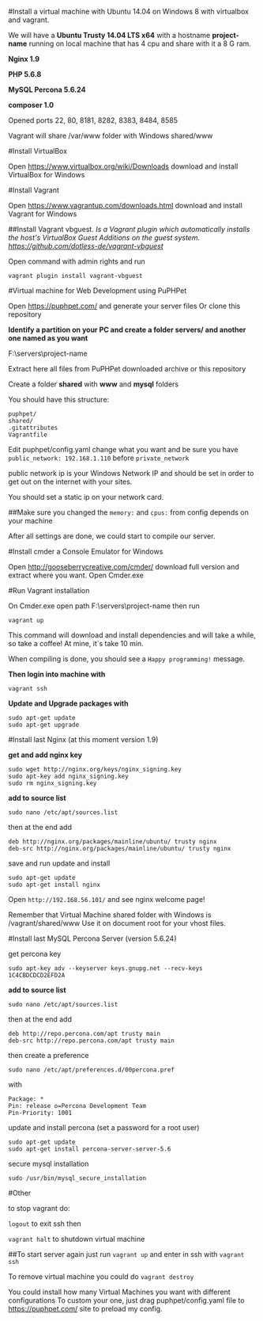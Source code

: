 #Install a virtual machine with Ubuntu 14.04 on Windows 8 with virtualbox and vagrant.

We will have a **Ubuntu Trusty 14.04 LTS x64** with a hostname **project-name** running on local machine that has 4 cpu and share with it a 8 G ram.

**Nginx 1.9**

**PHP 5.6.8**

**MySQL Percona 5.6.24**

**composer 1.0**


Opened ports 22, 80, 8181, 8282, 8383, 8484, 8585

Vagrant will share /var/www folder with Windows shared/www



#Install VirtualBox

Open https://www.virtualbox.org/wiki/Downloads download and install VirtualBox for Windows

#Install Vagrant

Open https://www.vagrantup.com/downloads.html download and install Vagrant for Windows

##Install Vagrant vbguest.
*Is a Vagrant plugin which automatically installs the host's VirtualBox Guest Additions on the guest system.
https://github.com/dotless-de/vagrant-vbguest*

Open command with admin rights and run

`vagrant plugin install vagrant-vbguest`


#Virtual machine for Web Development using PuPHPet

Open https://puphpet.com/ and generate your server files
Or clone this repository

**Identify a partition on your PC and create a folder servers/ and another one named as you want**

F:\servers\project-name

Extract here all files from PuPHPet downloaded archive or this repository

Create a folder **shared** with **www** and **mysql** folders

You should have this structure:

```
puphpet/
shared/
.gitattributes
Vagrantfile
```

Edit puphpet/config.yaml change what you want and be sure you have `public_network: 192.168.1.110` before `private_network`

public network ip is your Windows Network IP and should be set in order to get out on the internet with your sites.

You should set a static ip on your network card.

##Make sure you changed the `memory:` and `cpus:` from config depends on your machine

After all settings are done, we could start to compile our server.


#Install cmder a Console Emulator for Windows

Open http://gooseberrycreative.com/cmder/ download full version and extract where you want.
Open Cmder.exe

#Run Vagrant installation

On Cmder.exe open path F:\servers\project-name then run

`vagrant up`

This command will download and install dependencies and will take a while, so take a coffee!
At mine, it`s take 10 min.

When compiling is done, you should see a `Happy programming!` message.

**Then login into machine with**

`vagrant ssh`

**Update and Upgrade packages with**

```
sudo apt-get update
sudo apt-get upgrade
```

#Install last Nginx (at this moment version 1.9)

**get and add nginx key**

```
sudo wget http://nginx.org/keys/nginx_signing.key
sudo apt-key add nginx_signing.key
sudo rm nginx_signing.key
```

**add to source list**

`sudo nano /etc/apt/sources.list`

then at the end add

```
deb http://nginx.org/packages/mainline/ubuntu/ trusty nginx
deb-src http://nginx.org/packages/mainline/ubuntu/ trusty nginx
```

save and run update and install

```
sudo apt-get update
sudo apt-get install nginx
```

Open `http://192.168.56.101/` and see nginx welcome page!

Remember that Virtual Machine shared folder with Windows is /vagrant/shared/www
Use it on document root for your vhost files.


#Install last MySQL Percona Server (version 5.6.24)

get percona key

`sudo apt-key adv --keyserver keys.gnupg.net --recv-keys 1C4CBDCDCD2EFD2A`

**add to source list**

`sudo nano /etc/apt/sources.list`

then at the end add

```
deb http://repo.percona.com/apt trusty main
deb-src http://repo.percona.com/apt trusty main
```

then create a preference

`sudo nano /etc/apt/preferences.d/00percona.pref`

with

```
Package: *
Pin: release o=Percona Development Team
Pin-Priority: 1001
```

update and install percona (set a password for a root user)

```
sudo apt-get update
sudo apt-get install percona-server-server-5.6
```

secure mysql installation

`sudo /usr/bin/mysql_secure_installation`


#Other

to stop vagrant do:

`logout` to exit ssh then

`vagrant halt` to shutdown virtual machine

##To start server again just run `vagrant up` and enter in ssh with `vagrant ssh`


To remove virtual machine you could do `vagrant destroy`


You could install how many Virtual Machines you want with different configurations
To custom your one, just drag puphpet/config.yaml file to https://puphpet.com/ site to preload my config.


